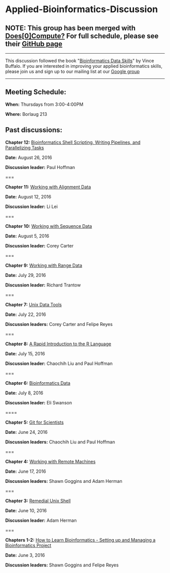 # Applied-Bioinformatics-Discussion

## NOTE: This group has been merged with [Does[0]Compute?](http://morrelllab.github.io/compute/) For full schedule, please see their [GitHub page](https://github.com/MorrellLAB/DoesNaughtCompute)

---

This discussion followed the book "[Bioinformatics Data Skills](http://www.amazon.com/Bioinformatics-Data-Skills-Reproducible-Research/dp/1449367372)" by Vince Buffalo. If you are interested in improving your applied bioinformatics skills, please join us and sign up to our mailing list at our [Google group](https://groups.google.com/forum/#!forum/applied_bioinformatics_discussion_umn)

***

## Meeting Schedule:

**When:** Thursdays from 3:00-4:00PM

**Where:** Borlaug 213

## Past discussions:

**Chapter 12:** [Bioinformatics Shell Scripting, Writing Pipelines, and Parallelizing Tasks](https://github.com/MorrellLAB/Applied-Bioinformatics-Discussion/tree/master/Chapter11-Alignment_data)

**Date:** August 26, 2016

**Discussion leader:** Paul Hoffman

===

**Chapter 11:** [Working with Alignment Data ](https://github.com/MorrellLAB/Applied-Bioinformatics-Discussion/tree/master/Chapter11-Alignment_data)

**Date:** August 12, 2016

**Discussion leader:** Li Lei

===

**Chapter 10:** [Working with Sequence Data ](https://github.com/MorrellLAB/Applied-Bioinformatics-Discussion/blob/master/Chapter10-Sequence_data/chap_10.pptx)

**Date:** August 5, 2016

**Discussion leader:** Corey Carter 

===

**Chapter 9:** [Working with Range Data](https://github.com/MorrellLAB/Applied-Bioinformatics-Discussion/tree/master/Chapter9-Range_data)

**Date:** July 29, 2016

**Discussion leader:** Richard Trantow

===

**Chapter 7:** [Unix Data Tools](https://github.com/MorrellLAB/Applied-Bioinformatics-Discussion/tree/master/Chapter7-Unix_data_tools)

**Date:** July 22, 2016

**Discussion leaders:** Corey Carter and Felipe Reyes

===

**Chapter 8:** [A Rapid Introduction to the R Language](https://github.com/MorrellLAB/Applied-Bioinformatics-Discussion/tree/master/Chapter8-R_Introduction)

**Date:** July 15, 2016

**Discussion leader:** Chaochih Liu and Paul Hoffman

===

**Chapter 6:** [Bioinformatics Data](https://github.com/MorrellLAB/Applied-Bioinformatics-Discussion/tree/master/Chapter6-Bioinformatics_data)

**Date:** July 8, 2016

**Discussion leader:** Eli Swanson 

====

**Chapter 5:** [Git for Scientists](https://github.com/MorrellLAB/Applied-Bioinformatics-Discussion/tree/master/Chapter5-Git)

**Date:** June 24, 2016

**Discussion leaders:** Chaochih Liu and Paul Hoffman

===

**Chapter 4:** [Working with Remote Machines](https://github.com/MorrellLAB/Applied-Bioinformatics-Discussion/tree/master/Chapter4-Remote_Machines)

**Date:** June 17, 2016

**Discussion leaders:** Shawn Goggins and Adam Herman

===

**Chapter 3:** [Remedial Unix Shell](https://github.com/MorrellLAB/Applied-Bioinformatics-Discussion/tree/master/Chapter3-Unix) 

**Date:** June 10, 2016
 
**Discussion leader:** Adam Herman

===

**Chapters 1-2:**  [How to Learn Bioinformatics - Setting up and Managing a Bioinformatics Project](https://github.com/MorrellLAB/Applied-Bioinformatics-Discussion/tree/master/Chapters1-2-Getting_started)

**Date:** June 3, 2016

**Discussion leaders:** Shawn Goggins and Felipe Reyes
